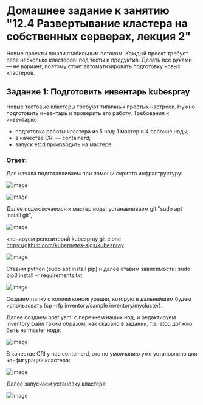 # Домашнее задание к занятию "12.4 Развертывание кластера на собственных серверах, лекция 2"
Новые проекты пошли стабильным потоком. Каждый проект требует себе несколько кластеров: под тесты и продуктив. Делать все руками — не вариант, поэтому стоит автоматизировать подготовку новых кластеров.

## Задание 1: Подготовить инвентарь kubespray
Новые тестовые кластеры требуют типичных простых настроек. Нужно подготовить инвентарь и проверить его работу. Требования к инвентарю:
* подготовка работы кластера из 5 нод: 1 мастер и 4 рабочие ноды;
* в качестве CRI — containerd;
* запуск etcd производить на мастере.

### Ответ: 

Для начала подготавливаем при помощи скрипта инфраструктуру:

![image](https://user-images.githubusercontent.com/92969676/188070247-462ea058-151e-448b-bb01-1cd8d004a6bc.png)

![image](https://user-images.githubusercontent.com/92969676/188070499-d1dc4be1-8fac-454d-8bc0-1ef4405cfa48.png)

Далее подеключаемся к мастер ноде, устанавливаем git "sudo apt install git", 

![image](https://user-images.githubusercontent.com/92969676/188087918-0cac6241-612a-4c71-9c98-fbd703ae2711.png)

клонируем репозиторий kubespray git clone https://github.com/kubernetes-sigs/kubespray

![image](https://user-images.githubusercontent.com/92969676/188087856-0fbebb48-8319-40fe-85e4-2cca19a8f3f7.png)

Ставим python (sudo apt install pip) и далее ставим зависимости: sudo pip3 install -r requirements.txt 

![image](https://user-images.githubusercontent.com/92969676/188088882-da968179-6dc7-4d47-89ba-74a430890580.png)

Создаем папку с копией конфигурации, которую в дальнейшем будем использовать (cp -rfp inventory/sample inventory/mycluster).

Далее создаем host.yaml с перечнем наших нод, и редактируем inventory файл таким образом, как сказано в задании, т.е. etcd должно быть на master ноде:

![image](https://user-images.githubusercontent.com/92969676/188114936-83666021-4f52-4cea-a732-4ea336ab7aeb.png)

В качестве CRI у нас conteinerd, это по умолчанию уже установлено для конфигурации кластера: 

![image](https://user-images.githubusercontent.com/92969676/188117124-b7dca833-8df9-499a-8750-b2246677e1d9.png)

Далее запускаем установку кластера: 

![image](https://user-images.githubusercontent.com/92969676/188116269-a5a66ce2-d5e1-45bc-bd55-624203f56f47.png)



